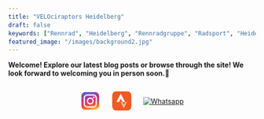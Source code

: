 ```yaml
---
title: "VELOciraptors Heidelberg"
draft: false
keywords: ["Rennrad", "Heidelberg", "Rennradgruppe", "Radsport", "Heidelberg Radfahren", "RSV", "RTF", "bike", "cycling", "Routen", "Man", "Triathlon"]
featured_image: "/images/background2.jpg" 
---
```


**Welcome! Explore our latest blog posts or browse through the site! We look forward to welcoming you in person soon.🦖**

<div style="text-align: center; margin-top: 2em;">
  <a href="https://www.instagram.com/velociraptorsheidelberg/" target="_blank" style="display: inline-block; margin: 0 10px;">
    <img src="/images/icons/instagram.png" alt="Instagram" width="40" style="vertical-align: middle; transition: transform 0.2s;" />
  </a>
  <a href="https://www.strava.com/clubs/1194781" target="_blank" style="display: inline-block; margin: 0 10px;">
    <img src="/images/icons/strava.png" alt="Strava" width="40" style="vertical-align: middle; transition: transform 0.2s;" />
  </a>
  <a href="https://chat.whatsapp.com/CcJK63CQQ4t40IJj1h1R6x" target="_blank" style="display: inline-block; margin: 0 10px;">
    <img src="/images/icons/whatsapp.png" alt="Whatsapp" width="40" style="vertical-align: middle; transition: transform 0.2s;" />
  </a>
</div>